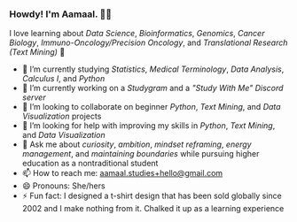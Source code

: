 ### Howdy! I'm Aamaal. 👋🏾

<!--
**aamaalstudies/aamaalstudies** is a ✨ _special_ ✨ repository because its `README.md` (this file) appears on your GitHub profile.
-->

I love learning about <em>Data Science</em>, <em>Bioinformatics</em>, <em>Genomics</em>, <em>Cancer Biology</em>, <em>Immuno-Oncology/Precision Oncology</em>, and <em>Translational Research (Text Mining)</em> 🧬

- 🌱 I’m currently studying <em>Statistics</em>, <em>Medical Terminology</em>, <em>Data Analysis</em>, <em>Calculus I</em>, and <em>Python</em>
- 🔭 I’m currently working on a <em>Studygram</em> and a <em>"Study With Me" Discord server</em>
- 👯 I’m looking to collaborate on beginner <em>Python</em>, <em>Text Mining</em>, and <em>Data Visualization</em> projects
- 🤔 I’m looking for help with improving my skills in <em>Python</em>, <em>Text Mining</em>, and <em>Data Visualization</em> 
- 💬 Ask me about <em>curiosity</em>, <em>ambition</em>, <em>mindset reframing</em>, <em>energy management</em>, and <em>maintaining boundaries</em> while pursuing higher education as a nontraditional student
- 📫 How to reach me: aamaal.studies+hello@gmail.com
- 😄 Pronouns: She/hers
- ⚡ Fun fact: I designed a t-shirt design that has been sold globally since 2002 and I make nothing from it. Chalked it up as a learning experience

